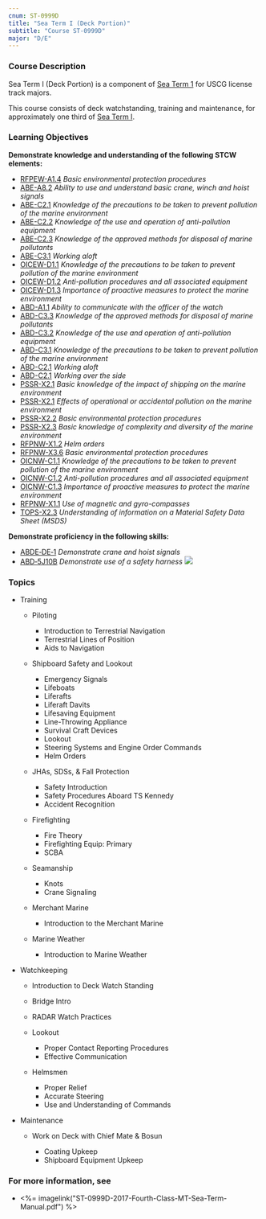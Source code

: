 ```yaml
---
cnum: ST-0999D
title: "Sea Term I (Deck Portion)"
subtitle: "Course ST-0999D"
major: "D/E"
---
```

### Course Description

Sea Term I (Deck Portion) is a component of  [Sea Term 1](st-0999)  for USCG license track majors.

This course consists of deck watchstanding, training and maintenance, for approximately one third of [Sea Term I](ST-0999).


### Learning Objectives

**Demonstrate knowledge and understanding of the following STCW elements:**

* [RFPEW-A1.4]({{site.baseurl}}/tables/34.html#RFPEW-A1.4) *Basic environmental protection procedures*
* [ABE-A8.2]({{site.baseurl}}/tables/35.html#ABE-A8.2) *Ability to use and understand basic crane, winch and hoist signals*
* [ABE-C2.1]({{site.baseurl}}/tables/35.html#ABE-C2.1) *Knowledge of the precautions to be taken to prevent pollution of the marine environment*
* [ABE-C2.2]({{site.baseurl}}/tables/35.html#ABE-C2.2) *Knowledge of the use and operation of anti-pollution equipment*
* [ABE-C2.3]({{site.baseurl}}/tables/35.html#ABE-C2.3) *Knowledge of the approved methods for disposal of marine pollutants*
* [ABE-C3.1]({{site.baseurl}}/tables/35.html#ABE-C3.1) *Working aloft*
* [OICEW-D1.1]({{site.baseurl}}/tables/31.html#OICEW-D1.1) *Knowledge of the precautions to be taken to prevent pollution of the marine environment*
* [OICEW-D1.2]({{site.baseurl}}/tables/31.html#OICEW-D1.2) *Anti-pollution procedures and all associated equipment*
* [OICEW-D1.3]({{site.baseurl}}/tables/31.html#OICEW-D1.3) *Importance of proactive measures to protect the marine environment*
* [ABD-A1.1]({{site.baseurl}}/tables/25.html#ABD-A1.1) *Ability to communicate with the officer of the watch*
* [ABD-C3.3]({{site.baseurl}}/tables/25.html#ABD-C3.3) *Knowledge of the approved methods for disposal of marine pollutants*
* [ABD-C3.2]({{site.baseurl}}/tables/25.html#ABD-C3.2) *Knowledge of the use and operation of anti-pollution equipment*
* [ABD-C3.1]({{site.baseurl}}/tables/25.html#ABD-C3.1) *Knowledge of the precautions to be taken to prevent pollution of the marine environment*
* [ABD-C2.1]({{site.baseurl}}/tables/25.html#ABD-C2.1) *Working aloft*
* [ABD-C2.1]({{site.baseurl}}/tables/25.html#ABD-C2.1) *Working over the side*
* [PSSR-X2.1]({{site.baseurl}}/tables/614.html#PSSR-X2.1) *Basic knowledge of the impact of shipping on the marine environment*
* [PSSR-X2.1]({{site.baseurl}}/tables/614.html#PSSR-X2.1) *Effects of operational or accidental pollution on the marine environment*
* [PSSR-X2.2]({{site.baseurl}}/tables/614.html#PSSR-X2.2) *Basic environmental protection procedures*
* [PSSR-X2.3]({{site.baseurl}}/tables/614.html#PSSR-X2.3) *Basic knowledge of complexity and diversity of the marine environment*
* [RFPNW-X1.2]({{site.baseurl}}/tables/24.html#RFPNW-X1.2) *Helm orders*
* [RFPNW-X3.6]({{site.baseurl}}/tables/24.html#RFPNW-X3.6) *Basic environmental protection procedures*
* [OICNW-C1.1]({{site.baseurl}}/tables/21.html#OICNW-C1.1) *Knowledge of the precautions to be taken to prevent pollution of the marine environment*
* [OICNW-C1.2]({{site.baseurl}}/tables/21.html#OICNW-C1.2) *Anti-pollution procedures and all associated equipment*
* [OICNW-C1.3]({{site.baseurl}}/tables/21.html#OICNW-C1.3) *Importance of proactive measures to protect the marine environment*
* [RFPNW-X1.1]({{site.baseurl}}/tables/24.html#RFPNW-X1.1) *Use of magnetic and gyro-compasses*
* [TOPS-X2.3]({{site.baseurl}}/tables/5111.html#TOPS-X2.3) *Understanding of information on a Material Safety Data Sheet (MSDS)*

**Demonstrate proficiency in the following skills:**

* [ABDE‑DE‑1]( {{site.baseurl}}/assessments/Common/ABDE-DE-1) *Demonstrate crane and hoist signals*
* [ABD‑5J10B]( {{site.baseurl}}/assessments/Deck/ABD-5J10B) *Demonstrate use of a safety harness* ![]({{site.baseurl}}/assets/images/new.jpg)

### Topics

* Training

	* Piloting

		* Introduction to Terrestrial Navigation
		* Terrestrial Lines of Position
		* Aids to Navigation

	* Shipboard Safety and Lookout

		* Emergency Signals
		* Lifeboats
		* Liferafts
		* Liferaft Davits
		* Lifesaving Equipment
		* Line-Throwing Appliance
		* Survival Craft Devices
		* Lookout
		* Steering Systems and Engine Order Commands
		* Helm Orders

	* JHAs, SDSs, & Fall Protection

		* Safety Introduction
		* Safety Procedures Aboard TS Kennedy
		* Accident Recognition

	* Firefighting

		* Fire Theory
		* Firefighting Equip: Primary
		* SCBA

	* Seamanship

		* Knots
		* Crane Signaling

	* Merchant Marine

		* Introduction to the Merchant Marine

	* Marine Weather

		* Introduction to Marine Weather

* Watchkeeping

	* Introduction to Deck Watch Standing
	* Bridge Intro
	* RADAR Watch Practices

	* Lookout

		* Proper Contact Reporting Procedures
		* Effective Communication

	* Helmsmen

		* Proper Relief
		* Accurate Steering
		* Use and Understanding of Commands

* Maintenance

	* Work on Deck with Chief Mate & Bosun

		* Coating Upkeep
		* Shipboard Equipment Upkeep


### For more information, see 

* <%= imagelink("ST-0999D-2017-Fourth-Class-MT-Sea-Term-Manual.pdf") %> 




